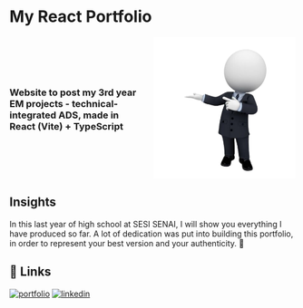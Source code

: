 
# My React Portfolio

<div style="display: flex; align-items: center; gap: 1rem">
<h3>Website to post my 3rd year EM projects - technical-integrated ADS, made in React (Vite) + TypeScript</h3>
<img src="./public/bnc-terno.png" width=250>
</div>

## Insights

In this last year of high school at SESI SENAI, I will show you everything I have produced so far. A lot of dedication was put into building this portfolio, in order to represent your best version and your authenticity. 🤍


## 🔗 Links
[![portfolio](https://img.shields.io/badge/my_portfolio-000?style=for-the-badge&logo=ko-fi&logoColor=white)](https://portfolio-anabe.vercel.app/)
[![linkedin](https://img.shields.io/badge/linkedin-0A66C2?style=for-the-badge&logo=linkedin&logoColor=white)](https://www.linkedin.com/in/anabe-sc/)


